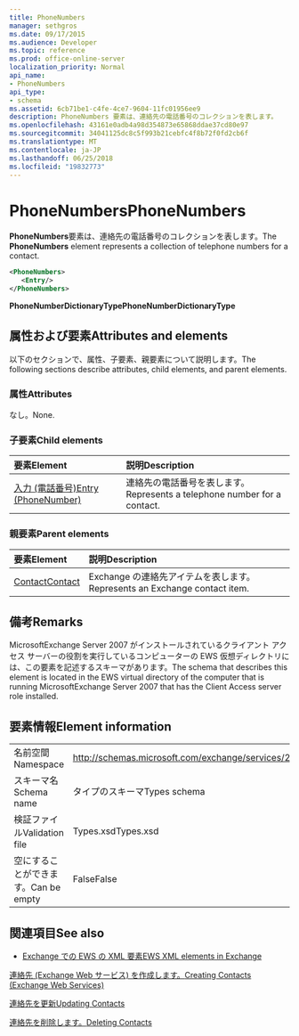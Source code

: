 ```yaml
---
title: PhoneNumbers
manager: sethgros
ms.date: 09/17/2015
ms.audience: Developer
ms.topic: reference
ms.prod: office-online-server
localization_priority: Normal
api_name:
- PhoneNumbers
api_type:
- schema
ms.assetid: 6cb71be1-c4fe-4ce7-9604-11fc01956ee9
description: PhoneNumbers 要素は、連絡先の電話番号のコレクションを表します。
ms.openlocfilehash: 43161e0adb4a98d354873e65868ddae37cd80e97
ms.sourcegitcommit: 34041125dc8c5f993b21cebfc4f8b72f0fd2cb6f
ms.translationtype: MT
ms.contentlocale: ja-JP
ms.lasthandoff: 06/25/2018
ms.locfileid: "19832773"
---
```

# <a name="phonenumbers"></a><span data-ttu-id="6c7cf-103">PhoneNumbers</span><span class="sxs-lookup"><span data-stu-id="6c7cf-103">PhoneNumbers</span></span>

<span data-ttu-id="6c7cf-104">**PhoneNumbers**要素は、連絡先の電話番号のコレクションを表します。</span><span class="sxs-lookup"><span data-stu-id="6c7cf-104">The **PhoneNumbers** element represents a collection of telephone numbers for a contact.</span></span> 
  
```xml
<PhoneNumbers>
   <Entry/>
</PhoneNumbers>
```

 <span data-ttu-id="6c7cf-105">**PhoneNumberDictionaryType**</span><span class="sxs-lookup"><span data-stu-id="6c7cf-105">**PhoneNumberDictionaryType**</span></span>
## <a name="attributes-and-elements"></a><span data-ttu-id="6c7cf-106">属性および要素</span><span class="sxs-lookup"><span data-stu-id="6c7cf-106">Attributes and elements</span></span>

<span data-ttu-id="6c7cf-107">以下のセクションで、属性、子要素、親要素について説明します。</span><span class="sxs-lookup"><span data-stu-id="6c7cf-107">The following sections describe attributes, child elements, and parent elements.</span></span>
  
### <a name="attributes"></a><span data-ttu-id="6c7cf-108">属性</span><span class="sxs-lookup"><span data-stu-id="6c7cf-108">Attributes</span></span>

<span data-ttu-id="6c7cf-109">なし。</span><span class="sxs-lookup"><span data-stu-id="6c7cf-109">None.</span></span>
  
### <a name="child-elements"></a><span data-ttu-id="6c7cf-110">子要素</span><span class="sxs-lookup"><span data-stu-id="6c7cf-110">Child elements</span></span>

|<span data-ttu-id="6c7cf-111">**要素**</span><span class="sxs-lookup"><span data-stu-id="6c7cf-111">**Element**</span></span>|<span data-ttu-id="6c7cf-112">**説明**</span><span class="sxs-lookup"><span data-stu-id="6c7cf-112">**Description**</span></span>|
|:-----|:-----|
|[<span data-ttu-id="6c7cf-113">入力 (電話番号)</span><span class="sxs-lookup"><span data-stu-id="6c7cf-113">Entry (PhoneNumber)</span></span>](entry-phonenumber.md) <br/> |<span data-ttu-id="6c7cf-114">連絡先の電話番号を表します。</span><span class="sxs-lookup"><span data-stu-id="6c7cf-114">Represents a telephone number for a contact.</span></span>  <br/> |
   
### <a name="parent-elements"></a><span data-ttu-id="6c7cf-115">親要素</span><span class="sxs-lookup"><span data-stu-id="6c7cf-115">Parent elements</span></span>

|<span data-ttu-id="6c7cf-116">**要素**</span><span class="sxs-lookup"><span data-stu-id="6c7cf-116">**Element**</span></span>|<span data-ttu-id="6c7cf-117">**説明**</span><span class="sxs-lookup"><span data-stu-id="6c7cf-117">**Description**</span></span>|
|:-----|:-----|
|[<span data-ttu-id="6c7cf-118">Contact</span><span class="sxs-lookup"><span data-stu-id="6c7cf-118">Contact</span></span>](contact.md) <br/> |<span data-ttu-id="6c7cf-119">Exchange の連絡先アイテムを表します。</span><span class="sxs-lookup"><span data-stu-id="6c7cf-119">Represents an Exchange contact item.</span></span>  <br/> |
   
## <a name="remarks"></a><span data-ttu-id="6c7cf-120">備考</span><span class="sxs-lookup"><span data-stu-id="6c7cf-120">Remarks</span></span>

<span data-ttu-id="6c7cf-121">MicrosoftExchange Server 2007 がインストールされているクライアント アクセス サーバーの役割を実行しているコンピューターの EWS 仮想ディレクトリには、この要素を記述するスキーマがあります。</span><span class="sxs-lookup"><span data-stu-id="6c7cf-121">The schema that describes this element is located in the EWS virtual directory of the computer that is running MicrosoftExchange Server 2007 that has the Client Access server role installed.</span></span>
  
## <a name="element-information"></a><span data-ttu-id="6c7cf-122">要素情報</span><span class="sxs-lookup"><span data-stu-id="6c7cf-122">Element information</span></span>

|||
|:-----|:-----|
|<span data-ttu-id="6c7cf-123">名前空間</span><span class="sxs-lookup"><span data-stu-id="6c7cf-123">Namespace</span></span>  <br/> |http://schemas.microsoft.com/exchange/services/2006/types  <br/> |
|<span data-ttu-id="6c7cf-124">スキーマ名</span><span class="sxs-lookup"><span data-stu-id="6c7cf-124">Schema name</span></span>  <br/> |<span data-ttu-id="6c7cf-125">タイプのスキーマ</span><span class="sxs-lookup"><span data-stu-id="6c7cf-125">Types schema</span></span>  <br/> |
|<span data-ttu-id="6c7cf-126">検証ファイル</span><span class="sxs-lookup"><span data-stu-id="6c7cf-126">Validation file</span></span>  <br/> |<span data-ttu-id="6c7cf-127">Types.xsd</span><span class="sxs-lookup"><span data-stu-id="6c7cf-127">Types.xsd</span></span>  <br/> |
|<span data-ttu-id="6c7cf-128">空にすることができます。</span><span class="sxs-lookup"><span data-stu-id="6c7cf-128">Can be empty</span></span>  <br/> |<span data-ttu-id="6c7cf-129">False</span><span class="sxs-lookup"><span data-stu-id="6c7cf-129">False</span></span>  <br/> |
   
## <a name="see-also"></a><span data-ttu-id="6c7cf-130">関連項目</span><span class="sxs-lookup"><span data-stu-id="6c7cf-130">See also</span></span>



- [<span data-ttu-id="6c7cf-131">Exchange での EWS の XML 要素</span><span class="sxs-lookup"><span data-stu-id="6c7cf-131">EWS XML elements in Exchange</span></span>](ews-xml-elements-in-exchange.md)


[<span data-ttu-id="6c7cf-132">連絡先 (Exchange Web サービス) を作成します。</span><span class="sxs-lookup"><span data-stu-id="6c7cf-132">Creating Contacts (Exchange Web Services)</span></span>](http://msdn.microsoft.com/library/4845917e-70d1-481c-bbd7-011ec6571789%28Office.15%29.aspx)
  
[<span data-ttu-id="6c7cf-133">連絡先を更新</span><span class="sxs-lookup"><span data-stu-id="6c7cf-133">Updating Contacts</span></span>](http://msdn.microsoft.com/library/9a865953-b94a-4229-b632-2dee433314be%28Office.15%29.aspx)
  
[<span data-ttu-id="6c7cf-134">連絡先を削除します。</span><span class="sxs-lookup"><span data-stu-id="6c7cf-134">Deleting Contacts</span></span>](http://msdn.microsoft.com/library/fcc3dc84-cd3e-455e-a1a7-ae6921c9b588%28Office.15%29.aspx)

